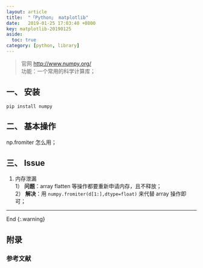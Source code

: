 ```yaml
---
layout: article
title:  "「Python」 matplotlib"
date:   2019-01-25 17:03:40 +0800
key: matplotlib-20190125
aside:
  toc: true
category: [python, library]
---
```

> 官网 <http://www.numpy.org/>  
功能：一个常用的科学计算库；  

## 一、 安装
`pip install numpy`  

## 二、 基本操作
np.fromiter 怎么用；   

## 三、 Issue
1. 内存泄漏  
1） **问题**：array flatten 等操作都要重新申请内存，且不释放；  
2） **解决**：用 `numpy.fromiter(d[1:],dtype=float)` 来代替 array 操作即可；  



-------------------  
 End
{:.warning}  


## 附录
### 参考文献  
